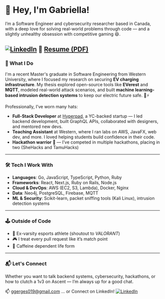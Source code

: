 # 👋 Hey, I'm Gabriella!

I’m a Software Engineer and cybersecurity researcher based in Canada, with a deep love for solving real-world problems through code — and a slightly unhealthy obsession with competitive gaming 😄.

[![LinkedIn](https://img.shields.io/badge/LinkedIn-Gabriella_Gerges-blue?logo=linkedin&logoColor=white)](https://www.linkedin.com/in/gabriella-gerges)
📄 [Resume (PDF)](https://github.com/luxscious/git-cloud-storage/blob/main/Gabriella_Gerges_Resume.pdf) 
---

### 🧠 What I Do

I'm a recent Master's graduate in Software Engineering from Western University, where I focused my research on securing **EV charging infrastructure**. My thesis explored open-source tools like **EVerest** and **MQTT**, modeled real-world attack scenarios, and built **machine learning-based intrusion detection systems** to keep our electric future safe. 🔌⚡

Professionally, I’ve worn many hats:
- **Full-Stack Developer** at [Hyperpad](https://hyperpad.com), a YC-backed startup — I led backend development, built GraphQL APIs, collaborated with designers, and mentored new devs.
- **Teaching Assistant** at Western, where I ran labs on AWS, JavaFX, web dev, and more. I loved helping students build confidence in their code.
- **Hackathon warrior** 🥇 — I’ve competed in multiple hackathons, placing in two (SheHacks and TamuHacks)

---

### 🛠 Tech I Work With

- **Languages**: Go, JavaScript, TypeScript, Python, Ruby
- **Frameworks**: React, Next.js, Ruby on Rails, Node.js
- **Cloud & DevOps**: AWS (EC2, S3, Lambda), Docker, Nginx
- **Data**: Neo4j, PostgreSQL, Firebase, MQTT
- **ML & Security**: Scikit-learn, packet sniffing tools (Kali Linux), intrusion detection systems

---


### 🕹 Outside of Code

- 🧠 Ex-varsity esports athlete (shoutout to *VALORANT*)
- 🎮 I treat every pull request like it’s match point
- 🥤 Caffeine dependent life form

---

### 📬 Let's Connect

Whether you want to talk backend systems, cybersecurity, hackathons, or how to clutch a 1v3 on Ascent — I’m always up for a good chat.

📫 ggerges019@gmail.com 
... or Connect on LinkedIn! 
[![LinkedIn](https://img.shields.io/badge/LinkedIn-Gabriella_Gerges-blue?logo=linkedin&logoColor=white)](https://www.linkedin.com/in/gabriella-gerges)


